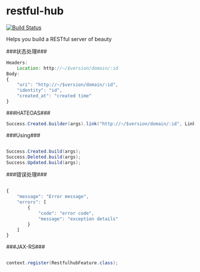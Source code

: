 restful-hub
===========
[![Build Status](https://travis-ci.org/aiyanbo/restful-hub.svg?branch=master)](https://travis-ci.org/aiyanbo/restful-hub)

Helps you build a RESTful server of beauty

###状态处理###

```js
Headers:
    Location: http://~/$version/domain/:id
Body:
{
    "uri": "http://~/$version/domain/:id",
    "identity": "id",
    "created_at": "created time"
}

```

###HATEOAS###

```java
Success.Created.builder(args).link("http://~/$version/domain/:id", LinkRelation.SELF);
```

###Using###

```java

Success.Created.build(args);
Success.Deleted.build(args);
Success.Updated.build(args);

```

###错误处理###

```js

{
    "message": "Error message",
    "errors": [
        {
            "code": "error code",
            "message": "exception details"
        }
    ]
}

```

###JAX-RS###

```java

context.register(RestfulhubFeature.class);

```
